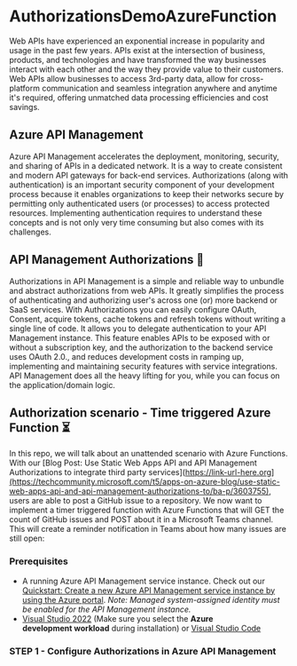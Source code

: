 # AuthorizationsDemoAzureFunction
Web APIs have experienced an exponential increase in popularity and usage in the past few years. APIs exist at the intersection of business, products, and technologies and have transformed the way businesses interact with each other and the way they provide value to their customers. Web APIs allow businesses to access 3rd-party data, allow for cross-platform communication and seamless integration anywhere and anytime it's required, offering unmatched data processing efficiencies and cost savings.

## Azure API Management
Azure API Management accelerates the deployment, monitoring, security, and sharing of APIs in a dedicated network. It is a way to create consistent and modern API gateways for back-end services. Authorizations (along with authentication) is an important security component of your development process because it enables organizations to keep their networks secure by permitting only authenticated users (or processes) to access protected resources. Implementing authentication requires to understand these concepts and is not only very time consuming but also comes with its challenges.

## API Management Authorizations 🚀
Authorizations in API Management is a simple and reliable way to unbundle and abstract authorizations from web APIs. It greatly simplifies the process of authenticating and authorizing user's across one (or) more backend or SaaS services. With Authorizations you can easily configure OAuth, Consent, acquire tokens, cache tokens and refresh tokens without writing a single line of code. It allows you to delegate authentication to your API Management instance. This feature enables APIs to be exposed with or without a subscription key, and the authorization to the backend service uses OAuth 2.0., and reduces development costs in ramping up, implementing and maintaining security features with service integrations. API Management does all the heavy lifting for you, while you can focus on the application/domain logic.

## Authorization scenario - Time triggered Azure Function ⏳
In this repo, we will talk about an unattended scenario with Azure Functions. With our [Blog Post: Use Static Web Apps API and API Management Authorizations to integrate third party services](https://link-url-here.org](https://techcommunity.microsoft.com/t5/apps-on-azure-blog/use-static-web-apps-api-and-api-management-authorizations-to/ba-p/3603755), users are able to post a GitHub issue to a repository. We now want to implement a timer triggered function with Azure Functions that will GET the count of GitHub issues and POST about it in a Microsoft Teams channel. This will create a reminder notification in Teams about how many issues are still open:

### Prerequisites

- A running Azure API Management service instance. Check out our [Quickstart: Create a new Azure API Management service instance by using the Azure portal](https://learn.microsoft.com/en-us/azure/api-management/get-started-create-service-instance). *Note: Managed system-assigned identity must be enabled for the API Management instance.*
- [Visual Studio 2022](https://azure.microsoft.com/downloads/) (Make sure you select the **Azure development workload** during installation) or [Visual Studio Code](https://code.visualstudio.com/)

### STEP 1 - Configure Authorizations in Azure API Management
